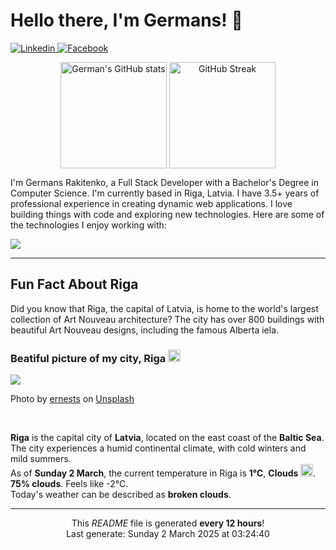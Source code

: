 <h1>Hello there, I'm Germans! 👋</h1>

<p align="left">
    <a href="https://www.linkedin.com/in/germans-rakitenko/">
        <img src="https://img.shields.io/badge/-Linkedin-000?&logo=Linkedin" alt="Linkedin"/>
    </a>
    <a href="https://www.facebook.com/germans.rakitenko">
        <img src="https://img.shields.io/badge/-Facebook-000?&logo=Facebook" alt="Facebook"/>
    </a>
</p>

<p align="middle" >
    <img align="top" alt="German's GitHub stats" src="https://github-readme-stats.vercel.app/api?username=rakitenkogermans&show_icons=true" height="170px" />
    <img align="top" alt="GitHub Streak" src="https://streak-stats.demolab.com?user=rakitenkogermans&date_format=M%20j%5B%2C%20Y%5D" height="170px" />
</p>

<p>
    I'm Germans Rakitenko, a Full Stack Developer with a Bachelor's Degree in Computer Science. I'm currently based in Riga, Latvia. I have 3.5+ years of professional experience in creating dynamic web applications. I love building things with code and exploring new technologies. Here are some of the technologies I enjoy working with:
</p>


<p align="left">
    <a href="https://skillicons.dev">
        <img src="https://skillicons.dev/icons?i=js,ts,react,next,redux,scss,materialui,tailwind,nodejs,express,jest,mongodb,mysql,babel,webpack,linux,nginx,git,github" />
    </a>
</p>

------------

<h2>Fun Fact About Riga</h2>

<p>
    Did you know that Riga, the capital of Latvia, is home to the world's largest collection of Art Nouveau architecture? The city has over 800 buildings with beautiful Art Nouveau designs, including the famous Alberta iela.
</p>

<h3>Beatiful picture of my city, Riga <img src="https://cdn-icons-png.flaticon.com/512/317/317225.png" width="20px"></h3>

<img src="https://images.unsplash.com/photo-1621631434580-acba5e6ebdc8?crop=entropy&cs=tinysrgb&fit=max&fm=jpg&ixid=M3w0MTI1MjZ8MHwxfHNlYXJjaHwzMnx8cmlnYXxlbnwwfHx8fDE3NDA4MzIyOTd8MA&ixlib=rb-4.0.3&q=80&w=400"/>

<p>Photo by <a href="https://unsplash.com/@ernests">ernests</a> on <a href="https://unsplash.com/">Unsplash</a></p>
<br/>

<p>
    <b>Riga</b> is the capital city of <b>Latvia</b>, located on the east coast of the <b>Baltic Sea</b>. The city experiences a humid continental climate, with cold winters and mild summers.
    <br/>
    As of <b>Sunday 2 March</b>, the current temperature in Riga is <b>1°C</b>, <b>Clouds</b> <img src="https://openweathermap.org/img/wn/04n@2x.png" height="20px">.
    <br/>
    <b>75% clouds</b>. Feels like -2°C.
    <br/>
    Today's weather can be described as <b>broken clouds</b>.
</p>

------------
<p align="center">This <i>README</i> file is generated <b>every 12 hours</b>!<br/>Last generate: Sunday 2 March 2025 at 03:24:40<br /></p>
